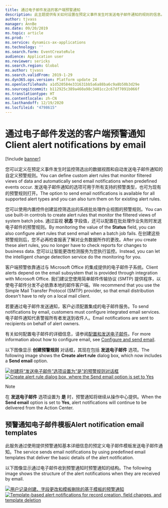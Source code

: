 ```yaml
---
title: 通过电子邮件发送的客户端预警通知
description: 此主题提供有关如何设置在预定义事件发生时发送电子邮件通知的规则的信息。
author: tjvass
manager: AnnBe
ms.date: 09/20/2019
ms.topic: article
ms.prod: ''
ms.service: dynamics-ax-applications
ms.technology: ''
ms.search.form: EventCreateRule
audience: Application user
ms.reviewer: sericks
ms.search.region: Global
ms.author: tjvass
ms.search.validFrom: 2019-1-29
ms.dyn365.ops.version: Platform update 24
ms.openlocfilehash: a1d520584e331631bb5a6a88ba6c9a8b50b3d29e
ms.sourcegitcommit: b112925c389a460a98c3401cc2c67df7091b066f
ms.translationtype: HT
ms.contentlocale: zh-CN
ms.lasthandoff: 12/19/2020
ms.locfileid: "4798615"
---
```

# <a name="client-alert-notifications-by-email"></a><span data-ttu-id="78ea0-103">通过电子邮件发送的客户端预警通知</span><span class="sxs-lookup"><span data-stu-id="78ea0-103">Client alert notifications by email</span></span>

[!include [banner](../includes/banner.md)]

<span data-ttu-id="78ea0-104">您可以定义在预定义事件发生时监控筛选出的数据视图和自动发送电子邮件通知的自定义预警规则。</span><span class="sxs-lookup"><span data-stu-id="78ea0-104">You can define custom alert rules that monitor filtered views of data and automatically send email notifications when predefined events occur.</span></span> <span data-ttu-id="78ea0-105">发送电子邮件通知的选项可用于所有支持的预警类型，也可为现有的预警规则打开。</span><span class="sxs-lookup"><span data-stu-id="78ea0-105">The option to send email notifications is available for all supported alert types and you can also turn them on for existing alert rules.</span></span>

<span data-ttu-id="78ea0-106">您可以使用内置控件创建监控筛选出的系统批处理作业视图的预警规则。</span><span class="sxs-lookup"><span data-stu-id="78ea0-106">You can use built-in controls to create alert rules that monitor the filtered views of system batch jobs.</span></span> <span data-ttu-id="78ea0-107">通过监视 **状态** 字段值，还可以配置在批处理作业失败时发送电子邮件的预警规则。</span><span class="sxs-lookup"><span data-stu-id="78ea0-107">By monitoring the value of the **Status** field, you can also configure alert rules that send email when a batch job fails.</span></span> <span data-ttu-id="78ea0-108">在创建这些预警规则后，您不必再检查报表了解对业务数据所作的更改。</span><span class="sxs-lookup"><span data-stu-id="78ea0-108">After you create these alert rules, you no longer have to check reports for changes to business data.</span></span> <span data-ttu-id="78ea0-109">您可以让智能更改检测服务为您执行监控。</span><span class="sxs-lookup"><span data-stu-id="78ea0-109">Instead, you can let the intelligent change detection service do the monitoring for you.</span></span>

<span data-ttu-id="78ea0-110">客户端预警依靠通过与 Microsoft Office 的集成提供的电子邮件子系统。</span><span class="sxs-lookup"><span data-stu-id="78ea0-110">Client alerts depend on the email subsystem that is provided through integration with Microsoft Office.</span></span> <span data-ttu-id="78ea0-111">我们建议您使用简单邮件传输协议 (SMTP) 提供程序，以使电子邮件分发不必依靠本地的邮件客户端。</span><span class="sxs-lookup"><span data-stu-id="78ea0-111">We recommend that you use the Simple Mail Transfer Protocol (SMTP) provider, so that email distribution doesn't have to rely on a local mail client.</span></span>

<span data-ttu-id="78ea0-112">若要通过电子邮件发送通知，客户必须配置集成的电子邮件服务。</span><span class="sxs-lookup"><span data-stu-id="78ea0-112">To send notifications by email, customers must configure integrated email services.</span></span> <span data-ttu-id="78ea0-113">电子邮件通知代表警报所有者发送到收件人。</span><span class="sxs-lookup"><span data-stu-id="78ea0-113">Email notifications are sent to recipients on behalf of alert owners.</span></span>

<span data-ttu-id="78ea0-114">有关如何配置电子邮件的详细信息，请参阅[配置和发送电子邮件](../organization-administration/configure-email.md)。</span><span class="sxs-lookup"><span data-stu-id="78ea0-114">For more information about how to configure email, see [Configure and send email](../organization-administration/configure-email.md).</span></span>

<span data-ttu-id="78ea0-115">以下图像显示 **创建预警规则** 对话框，其现在包括 **发送电子邮件** 选项。</span><span class="sxs-lookup"><span data-stu-id="78ea0-115">The following image shows the **Create alert rule** dialog box, which now includes a **Send email** option.</span></span>

<span data-ttu-id="78ea0-116">[![创建将“发送电子邮件”选项设置为“是”的预警规则对话框](./media/Create-alert-rule-form.png)](./media/Create-alert-rule-form.png)</span><span class="sxs-lookup"><span data-stu-id="78ea0-116">[![Create alert rule dialog box, where the Send email option is set to Yes](./media/Create-alert-rule-form.png)](./media/Create-alert-rule-form.png)</span></span>

> [!NOTE]
> <span data-ttu-id="78ea0-117">在 **发送电子邮件** 选项设置为 **是** 时，预警通知将继续从操作中心提供。</span><span class="sxs-lookup"><span data-stu-id="78ea0-117">When the **Send email** option is set to **Yes**, alert notifications will continue to be delivered from the Action Center.</span></span>

## <a name="alert-notification-email-templates"></a><span data-ttu-id="78ea0-118">预警通知电子邮件模板</span><span class="sxs-lookup"><span data-stu-id="78ea0-118">Alert notification email templates</span></span>

<span data-ttu-id="78ea0-119">此服务通过使用提供预警通知基本详细信息的预定义电子邮件模板发送电子邮件通知。</span><span class="sxs-lookup"><span data-stu-id="78ea0-119">The service sends email notifications by using predefined email templates that deliver the basic details of the alert notification.</span></span>

<span data-ttu-id="78ea0-120">以下图像显示通过电子邮件收到预警通知时预警通知的结构。</span><span class="sxs-lookup"><span data-stu-id="78ea0-120">The following image shows the structure of the alert notifications when they are received by email.</span></span>

<span data-ttu-id="78ea0-121">[![用户记录创建、字段更改和模板删除的基于模板的预警通知](./media/Alert-email-templates.png)](./media/Alert-email-templates.png)</span><span class="sxs-lookup"><span data-stu-id="78ea0-121">[![Template-based alert notifications for record creation, field changes, and template deletion](./media/Alert-email-templates.png)](./media/Alert-email-templates.png)</span></span>
